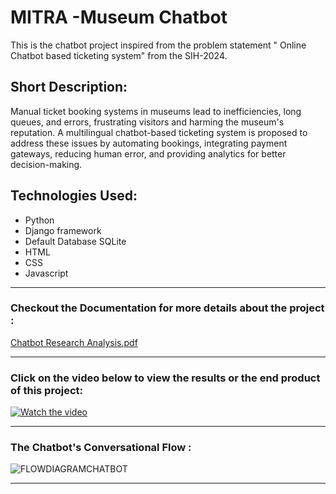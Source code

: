 # MITRA -Museum Chatbot

This is the chatbot project inspired from the problem statement "	Online Chatbot based ticketing system" from the SIH-2024.

## Short Description: 
Manual ticket booking systems in museums lead to inefficiencies, long queues, and errors, frustrating visitors and harming the museum's reputation.
A multilingual chatbot-based ticketing system is proposed to address these issues by automating bookings, integrating payment gateways, reducing human error, and providing analytics for better decision-making.

## Technologies Used:
- Python
- Django framework
- Default Database SQLite
- HTML
- CSS
- Javascript

___

### Checkout the Documentation for more details about the project :
[Chatbot Research Analysis.pdf](https://github.com/user-attachments/files/17774310/Chatbot.Research.Analysis.pdf)
___

### Click on the video below to view the results or the end product of this project:
[![Watch the video](https://img.youtube.com/vi/VIDEO_ID/maxresdefault.jpg)](https://youtu.be/obDYDxIjzXc)
___

### The Chatbot's Conversational Flow :

![FLOWDIAGRAMCHATBOT](https://github.com/user-attachments/assets/9b5051ea-5053-4f97-bf90-cc5a1a03c300)

___
